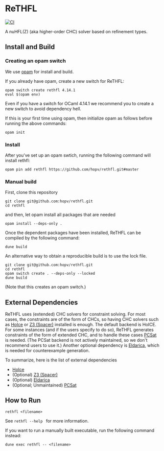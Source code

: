 # ReTHFL
[![CI](https://github.com/hopv/rethfl/actions/workflows/ci.yml/badge.svg)](https://github.com/hopv/rethfl/actions/workflows/ci.yml)

A nuHFL(Z) (aka higher-order CHC) solver based on refinement types.

## Install and Build

### Creating an opam switch
We use [opam](https://opam.ocaml.org/) for install and build.

If you already have opam, create a new switch for ReTHFL:

``` shell
opam switch create rethfl 4.14.1
eval $(opam env)
```
Even if you have a switch for OCaml 4.14.1 we recommend you to create a new switch to avoid dependency hell.

If this is your first time using opam, then initialize opam as follows before running the above commands:

``` shell
opam init
```

### Install
After you've set up an opam swtich, running the following command will install rethfl:

``` shell
opam pin add rethfl https://github.com/hopv/rethfl.git#master
```

### Manual build
First, clone this repository

``` shell
git clone git@github.com:hopv/rethfl.git
cd rethfl
```

and then, let opam install all packages that are needed

``` shell
opam install --deps-only .
```

Once the dependent packages have been installed, ReTHFL can be compiled by the following command:

``` shell
dune build
```

An alternative way to obtain a reproducible build is to use the lock file.
``` shell
git clone git@github.com:hopv/rethfl.git
cd rethfl
opam switch create . --deps-only --locked
dune build
```
(Note that this creates an opam switch.)

## External Dependencies
ReTHFL uses (extended) CHC solvers for constraint solving.
For most cases, the constraints are of the form of CHCs, so having CHC solvers such as [HoIce](https://github.com/hopv/hoice) or [Z3 (Spacer)](https://github.com/Z3Prover/z3) installed is enough.
The default backend is HoICE. 
For some instances (and if the users specify to do so), ReTHFL generates constraints of the form of extended CHC, and to handle these cases [PCSat](https://github.com/hiroshi-unno/coar) is needed. 
(The PCSat backend is not actively maintained, so we don't recommend users to use it.)
Another optional dependency is [Eldarica](https://github.com/uuverifiers/eldarica), which is needed for counterexample generation.

To summarize, here is the list of external dependencies

* [HoIce](https://github.com/hopv/hoice) 
* (Optional) [Z3 (Spacer)](https://github.com/Z3Prover/z3) 
* (Optional) [Eldarica](https://github.com/uuverifiers/eldarica)
* (Optional; Unmaintained) [PCSat](https://github.com/hiroshi-unno/coar) 

## How to Run

``` shell
rethfl <filename>
```

See `rethfl --help ` for more information.

If you want to run a manually built executable, run the following command instead:

``` shell
dune exec rethfl -- <filename>
```
